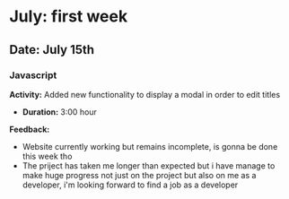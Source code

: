 # July: first week

## Date: July 15th

### Javascript
**Activity:** Added new functionality to display a modal in order to edit titles
- **Duration:** 3:00 hour

**Feedback:**
- Website currently working but remains incomplete, is gonna be done this week tho
- The priject has taken me longer than expected but i have manage to make huge progress not just on the project but also on me as a developer, i'm looking forward to find a job as a developer
